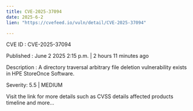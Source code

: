 ```yaml
---
title: CVE-2025-37094
date: 2025-6-2
lien: "https://cvefeed.io/vuln/detail/CVE-2025-37094"

---
```


CVE ID : CVE-2025-37094

Published :  June 2
2025
2:15 p.m. | 2 hours
11 minutes ago

Description : A directory traversal arbitrary file deletion vulnerability exists in HPE StoreOnce Software.

Severity: 5.5 | MEDIUM

Visit the link for more details
such as CVSS details
affected products
timeline
and more...

